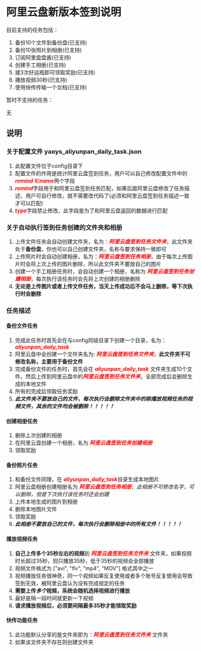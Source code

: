 # 阿里云盘新版本签到说明

目前支持的任务包括：

1. 备份10个文件到备份盘(已支持)
2. 备份10张照片到相册(已支持)
3. 订阅阿里盘盘酱(已支持)
4. 创建手工相册(已支持)
5. 接3次好运瓶即可领取奖励(已支持)
6. 播放视频30秒(已支持)
7. 使用快传传输一个文档(已支持)

暂时不支持的任务：

无

## 说明

### 关于配置文件 yaoys_aliyunpan_daily_task.json

1. 此配置文件位于config目录下
2. 配置文件的作用是统计阿里云盘签到任务，用户可以自己修改配置文件中的 <font color='red'>***remind*** 和***name***</font>两个字段
3. <font color='red'>***remind***</font>字段用于和阿里云盘签到任务匹配，如果后面阿里云盘修改了任务描述，用户可自行修改，就不需要改代码了(必须和阿里云盘签到任务描述一致才可以匹配)
4. <font color='red'>***type***</font>字段禁止修改，此字段是为了和阿里云盘返回的数据进行匹配

### 关于自动执行签到任务创建的文件夹和相册
1. 上传文件任务会自动创建文件夹，名为：<font color='red'>***阿里云盘签到任务文件夹***</font>，此文件夹处于**备份盘**，你也可以自己创建文件夹，名称与要求保持一致即可
2. 上传照片时会自动创建相册，名为：<font color='red'>***阿里云盘签到任务相册***</font>，由于每次上传图片时会将上次上传的图片删除，所以此文件夹不要放自己的图片
3. 创建一个手工相册任务时，会自动创建一个相册，名称为 <font color='red'>***阿里云盘签到任务创建相册***</font>，每次执行该任务时会先将上次创建的相册删除
4. **无论是上传图片或者上传文件任务，当天上传成功后不会马上删除，等下次执行时会删除**
### 任务描述

#### 备份文件任务

1. 完成此任务时首先会在与config同级目录下创建一个目录，名为：<font color='red'>***aliyunpan_daily_task***</font>
2. 阿里云盘中会创建一个文件夹名为: <font color='red'>***阿里云盘签到任务文件夹***</font>，**此文件夹不可修改名称，主要用于备份文件**
3. 完成备份文件的任务时，首先会在 <font color='red'>***aliyunpan_daily_task***</font> 文件夹生成10个文件，然后上传到阿里云盘中的<font color='red'>***阿里云盘签到任务文件夹***</font>，全部完成后会删除生成的本地文件
4. 所有的完成后领取任务奖励
5. ***此文件夹不要放自己的文件，每次执行会删除文件夹中的除播放视频任务的视频文件，其余的文件均会被删除！！！！！***

#### 创建相册任务
1. 删除上次创建的相册
2. 在阿里云盘创建一个相册，名为 <font color='red'>***阿里云盘签到任务创建相册***</font>
3. 领取奖励

#### 备份照片任务

1. 和备份文件同理，在 <font color='red'>***aliyunpan_daily_task***</font>目录生成本地图片
2. 阿里云盘相册创建相册名为 <font color='red'>***阿里云盘签到任务相册***</font>，*此相册不可修改名字，可以删除，但是下次执行该任务时还会创建*
3. 上传本地生成的图片到相册
4. 删除本地图片文件
5. 领取奖励
6. ***此相册不要放自己的文件，每次执行会删除相册中的所有文件！！！！！***

#### 播放视频任务

1. **自己上传多个35秒左右的视频**到 <font color='red'>***阿里云盘签到任务文件夹***</font> 文件夹，如果视频时长超过35秒，则只播放35秒，低于35秒的视频会全部播放
2. 视频文件格式为 ["avi", "flv", "mp4", "MOV"] 格式其中之一
3. 视频播放任务很神奇，同一个视频如果反复使用或者多个账号反复使用会导致签到无效，被阿里云盘认为没有完成规定的任务
4. **需要上传*多个*视频，系统会随机选择视频进行播放**
5. 最好是隔一段时间就更新一下视频
6. **请求播放视频后，必须要间隔最多35秒才能领取奖励**

#### 快传功能任务

1. 此功能默认分享的是文件夹即为：<font color='red'>***阿里云盘签到任务文件夹***</font> 文件夹
2. 如果该文件夹不存在则创建文件夹
